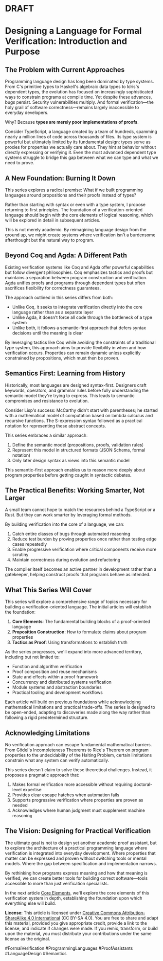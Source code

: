 # DRAFT

# Designing a Language for Formal Verification: Introduction and Purpose

## The Problem with Current Approaches

Programming language design has long been dominated by type systems. From C's primitive types to Haskell's algebraic data types to Idris's dependent types, the evolution has focused on increasingly sophisticated ways to constrain programs at compile time. Yet despite these advances, bugs persist. Security vulnerabilities multiply. And formal verification—the holy grail of software correctness—remains largely inaccessible to everyday developers.

Why? Because **types are merely poor implementations of proofs**.

Consider TypeScript, a language created by a team of hundreds, spamming nearly a million lines of code across thousands of files. Its type system is powerful but ultimately limited by its fundamental design: types serve as proxies for properties we actually care about. They hint at behavior without directly expressing or verifying it. Even the most advanced dependent type systems struggle to bridge this gap between what we can type and what we need to prove.

## A New Foundation: Burning It Down

This series explores a radical premise: What if we built programming languages around propositions and their proofs instead of types?

Rather than starting with syntax or even with a type system, I propose returning to first principles. The foundation of a verification-oriented language should begin with the core elements of logical reasoning, which will be explored in detail in subsequent articles.

This is not merely academic. By reimagining language design from the ground up, we might create systems where verification isn't a burdensome afterthought but the natural way to program.

## Beyond Coq and Agda: A Different Path

Existing verification systems like Coq and Agda offer powerful capabilities but follow divergent philosophies. Coq emphasizes tactics and proofs but maintains a separation between program construction and verification. Agda unifies proofs and programs through dependent types but often sacrifices flexibility for correctness guarantees.

The approach outlined in this series differs from both:

- Unlike Coq, it seeks to integrate verification directly into the core language rather than as a separate layer
- Unlike Agda, it doesn't force all code through the bottleneck of a type system
- Unlike both, it follows a semantic-first approach that defers syntax decisions until the meaning is clear

By leveraging tactics like Coq while avoiding the constraints of a traditional type system, this approach aims to provide flexibility in when and how verification occurs. Properties can remain dynamic unless explicitly constrained by propositions, which must then be proven.

## Semantics First: Learning from History

Historically, most languages are designed syntax-first. Designers craft keywords, operators, and grammar rules before fully understanding the semantic model they're trying to express. This leads to semantic compromises and resistance to evolution.

Consider Lisp's success: McCarthy didn't start with parentheses; he started with a mathematical model of computation based on lambda calculus and recursive functions. The S-expression syntax followed as a practical notation for representing these abstract concepts.

This series embraces a similar approach:

1. Define the semantic model (propositions, proofs, validation rules)
2. Represent this model in structured formats (JSON Schema, formal notation)
3. Only later design syntax as views into this semantic model

This semantic-first approach enables us to reason more deeply about program properties before getting caught in syntactic debates.

## The Practical Benefits: Working Smarter, Not Larger

A small team cannot hope to match the resources behind a TypeScript or a Rust. But they can work smarter by leveraging formal methods.

By building verification into the core of a language, we can:

1. Catch entire classes of bugs through automated reasoning
2. Reduce test burden by proving properties once rather than testing edge cases repeatedly
3. Enable progressive verification where critical components receive more scrutiny
4. Maintain correctness during evolution and refactoring

The compiler itself becomes an active partner in development rather than a gatekeeper, helping construct proofs that programs behave as intended.

## What This Series Will Cover

This series will explore a comprehensive range of topics necessary for building a verification-oriented language. The initial articles will establish the foundation:

1. **Core Elements**: The fundamental building blocks of a proof-oriented language
2. **Proposition Construction**: How to formulate claims about program properties
3. **Tactics as Proof**: Using transformations to establish truth

As the series progresses, we'll expand into more advanced territory, including but not limited to:

- Function and algorithm verification
- Proof composition and reuse mechanisms
- State and effects within a proof framework
- Concurrency and distributed systems verification
- Module systems and abstraction boundaries
- Practical tooling and development workflows

Each article will build on previous foundations while acknowledging mathematical limitations and practical trade-offs. The series is designed to be open-ended, adapting to discoveries made along the way rather than following a rigid predetermined structure.

## Acknowledging Limitations

No verification approach can escape fundamental mathematical barriers. From Gödel's Incompleteness Theorems to Rice's Theorem on program properties to the undecidability of the Halting Problem, certain limitations constrain what any system can verify automatically.

This series doesn't claim to solve these theoretical challenges. Instead, it proposes a pragmatic approach that:

1. Makes formal verification more accessible without requiring doctoral-level expertise
2. Provides clear escape hatches when automation fails
3. Supports progressive verification where properties are proven as needed
4. Acknowledges where human judgment must supplement machine reasoning

## The Vision: Designing for Practical Verification

The ultimate goal is not to design yet another academic proof assistant, but to explore the architecture of a practical programming language where verification is integrated into everyday development. Where properties that matter can be expressed and proven without switching tools or mental models. Where the gap between specification and implementation narrows.

By rethinking how programs express meaning and how that meaning is verified, we can create better tools for building correct software—tools accessible to more than just verification specialists.

In the next article [Core Elements](https://github.com/BebeSparkelSparkel/designing-a-language-for-formal-verification/blob/master/series/01-core-elements.md), we'll explore the core elements of this verification system in depth, establishing the foundation upon which everything else will build.

**License**: This article is licensed under
[Creative Commons Attribution-ShareAlike 4.0 International](https://creativecommons.org/licenses/by-sa/4.0/)
(CC BY-SA 4.0). You are free to share and adapt this material, provided you
give appropriate credit, provide a link to the license, and indicate if changes
were made. If you remix, transform, or build upon the material, you must
distribute your contributions under the same license as the original.

#FormalVerification #ProgrammingLanguages #ProofAssistants #LanguageDesign #Semantics
